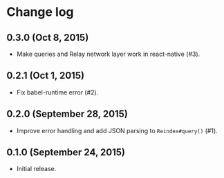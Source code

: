 # Change log

## 0.3.0 (Oct 8, 2015)

* Make queries and Relay network layer work in react-native (#3).

## 0.2.1 (Oct 1, 2015)

* Fix babel-runtime error (#2).

## 0.2.0 (September 28, 2015)

* Improve error handling and add JSON parsing to `Reindex#query()` (#1).

## 0.1.0 (September 24, 2015)

* Initial release.
